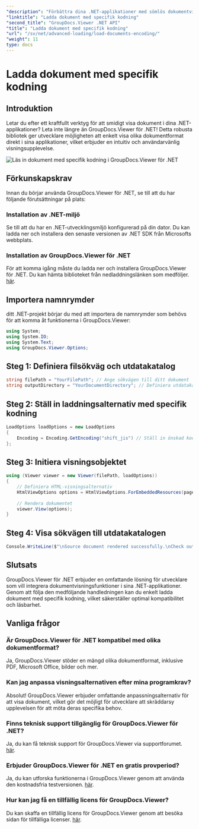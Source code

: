 ```yaml
---
"description": "Förbättra dina .NET-applikationer med sömlös dokumentvisning med GroupDocs.Viewer för .NET. Ladda enkelt dokument med specifik kodning och anpassa visningsupplevelsen."
"linktitle": "Ladda dokument med specifik kodning"
"second_title": "GroupDocs.Viewer .NET API"
"title": "Ladda dokument med specifik kodning"
"url": "/sv/net/advanced-loading/load-documents-encoding/"
"weight": 11
type: docs
---
```

# Ladda dokument med specifik kodning

## Introduktion
Letar du efter ett kraftfullt verktyg för att smidigt visa dokument i dina .NET-applikationer? Leta inte längre än GroupDocs.Viewer för .NET! Detta robusta bibliotek ger utvecklare möjligheten att enkelt visa olika dokumentformat direkt i sina applikationer, vilket erbjuder en intuitiv och användarvänlig visningsupplevelse.

![Läs in dokument med specifik kodning i GroupDocs.Viewer för .NET](/viewer/advanced-loading/load-documents-specific-encoding-img.png)

## Förkunskapskrav
Innan du börjar använda GroupDocs.Viewer för .NET, se till att du har följande förutsättningar på plats:
### Installation av .NET-miljö
Se till att du har en .NET-utvecklingsmiljö konfigurerad på din dator. Du kan ladda ner och installera den senaste versionen av .NET SDK från Microsofts webbplats.
### Installation av GroupDocs.Viewer för .NET
För att komma igång måste du ladda ner och installera GroupDocs.Viewer för .NET. Du kan hämta biblioteket från nedladdningslänken som medföljer. [här](https://releases.groupdocs.com/viewer/net/).

## Importera namnrymder
ditt .NET-projekt börjar du med att importera de namnrymder som behövs för att komma åt funktionerna i GroupDocs.Viewer:
```csharp
using System;
using System.IO;
using System.Text;
using GroupDocs.Viewer.Options;
```

## Steg 1: Definiera filsökväg och utdatakatalog
```csharp
string filePath = "YourFilePath"; // Ange sökvägen till ditt dokument
string outputDirectory = "YourDocumentDirectory"; // Definiera utdatakatalogen för renderade sidor
```
## Steg 2: Ställ in laddningsalternativ med specifik kodning
```csharp
LoadOptions loadOptions = new LoadOptions
{
    Encoding = Encoding.GetEncoding("shift_jis") // Ställ in önskad kodning (t.ex. shift_jis)
};
```
## Steg 3: Initiera visningsobjektet
```csharp
using (Viewer viewer = new Viewer(filePath, loadOptions))
{
    // Definiera HTML-visningsalternativ
    HtmlViewOptions options = HtmlViewOptions.ForEmbeddedResources(pageFilePathFormat);
    
    // Rendera dokumentet
    viewer.View(options);
}
```
## Steg 4: Visa sökvägen till utdatakatalogen
```csharp
Console.WriteLine($"\nSource document rendered successfully.\nCheck output in {outputDirectory}.");
```

## Slutsats
GroupDocs.Viewer för .NET erbjuder en omfattande lösning för utvecklare som vill integrera dokumentvisningsfunktioner i sina .NET-applikationer. Genom att följa den medföljande handledningen kan du enkelt ladda dokument med specifik kodning, vilket säkerställer optimal kompatibilitet och läsbarhet.
## Vanliga frågor
### Är GroupDocs.Viewer för .NET kompatibel med olika dokumentformat?
Ja, GroupDocs.Viewer stöder en mängd olika dokumentformat, inklusive PDF, Microsoft Office, bilder och mer.
### Kan jag anpassa visningsalternativen efter mina programkrav?
Absolut! GroupDocs.Viewer erbjuder omfattande anpassningsalternativ för att visa dokument, vilket gör det möjligt för utvecklare att skräddarsy upplevelsen för att möta deras specifika behov.
### Finns teknisk support tillgänglig för GroupDocs.Viewer för .NET?
Ja, du kan få teknisk support för GroupDocs.Viewer via supportforumet. [här](https://forum.groupdocs.com/c/viewer/9).
### Erbjuder GroupDocs.Viewer för .NET en gratis provperiod?
Ja, du kan utforska funktionerna i GroupDocs.Viewer genom att använda den kostnadsfria testversionen. [här](https://releases.groupdocs.com/).
### Hur kan jag få en tillfällig licens för GroupDocs.Viewer?
Du kan skaffa en tillfällig licens för GroupDocs.Viewer genom att besöka sidan för tillfälliga licenser. [här](https://purchase.groupdocs.com/temporary-license/).